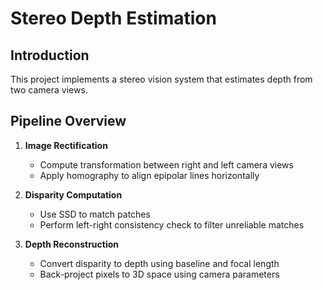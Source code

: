 # Stereo Depth Estimation

## Introduction
This project implements a stereo vision system that estimates depth from two camera views.

## Pipeline Overview
1. **Image Rectification**  
    - Compute transformation between right and left camera views
    - Apply homography to align epipolar lines horizontally
   
2. **Disparity Computation**  
    - Use SSD to match patches
    - Perform left-right consistency check to filter unreliable matches
   
3. **Depth Reconstruction**  
    - Convert disparity to depth using baseline and focal length
    - Back-project pixels to 3D space using camera parameters
